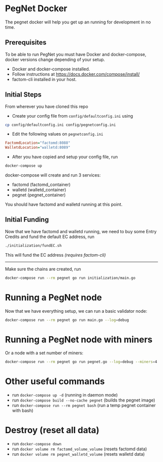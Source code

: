 # PegNet Docker

The pegnet docker will help you get up an running for development in no time.

## Prerequisites
To be able to run PegNet you must have Docker and docker-compose, docker versions change depending of your setup.
- Docker and docker-compose installed.
- Follow instructions at https://docs.docker.com/compose/install/
- factom-cli installed in your host.

## Initial Steps
From wherever you have cloned this repo

- Create your config file from `config/defaultconfig.ini` using

```bash
cp config/defaultconfig.ini config/pegnetconfig.ini
```

- Edit the following values on `pegnetconfig.ini`
```ini
FactomdLocation="factomd:8088"
WalletdLocation="walletd:8089"
```

- After you have copied and setup your config file, run

```bash
docker-compose up
```

docker-compose will create and run 3 services:
- factomd (factomd_container)
- walletd (walletd_container)
- pegnet (pegnet_container)

You should have factomd and walletd running at this point.

## Initial Funding
Now that we have factomd and walletd running, we need to buy some Entry Credits and fund the default EC address, run

```bash
./initialization/fundEC.sh
```

This will fund the EC address *(requires factom-cli)*

---

Make sure the chains are created, run

```bash
docker-compose run --rm pegnet go run initialization/main.go
```

# Running a PegNet node
Now that we have everything setup, we can run a basic validator node:

```bash
docker-compose run --rm pegnet go run main.go --log=debug
```

# Running a PegNet node with miners
Or a node with a set number of miners:

```bash
docker-compose run --rm pegnet go run pegnet.go --log=debug --miners=4
```

# Other useful commands
- run `docker-compose up -d` (running in daemon mode)
- run `docker-compose build --no-cache pegnet` (builds the pegnet image) 
- run `docker-compose run --rm pegnet bash` (run a temp pegnet container with bash)

# Destroy (reset all data)
- run `docker-compose down`
- run `docker volume rm factomd_volume_volume` (resets factomd data)
- run `docker volume rm pegnet_walletd_volume` (resets walletd data)